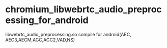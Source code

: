 # chromium_libwebrtc_audio_preprocessing_for_android
libwebrtc_audio_preprocessing.so compile for android(AEC, AEC3,AECM,AGC,AGC2,VAD,NS)
